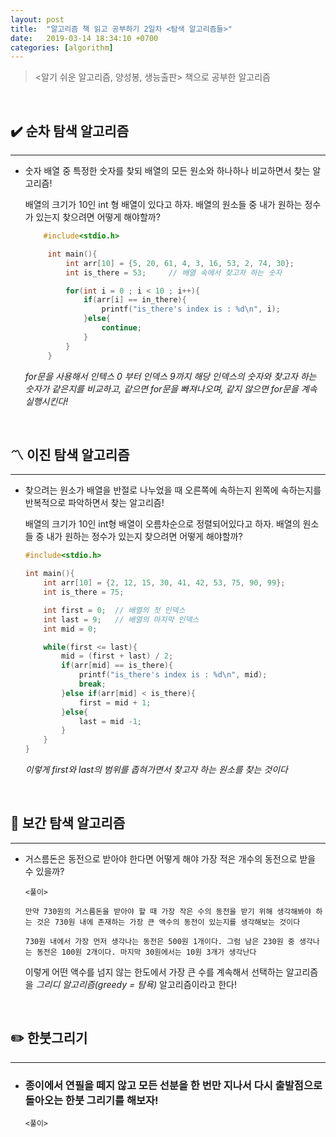 ```yaml
---
layout: post
title:  "알고리즘 책 읽고 공부하기 2일차 <탐색 알고리즘들>"
date:   2019-03-14 18:34:10 +0700
categories: [algorithm]
---
```



> <알기 쉬운 알고리즘, 양성봉, 생능출판> 책으로 공부한 알고리즘

<br>


## ✔️  순차 탐색 알고리즘
--- 


-  숫자 배열 중 특정한 숫자를 찾되 배열의 모든 원소와 하나하나 비교하면서 찾는 알고리즘!

	배열의 크기가 10인 int 형 배열이 있다고 하자. 배열의 원소들 중 내가 원하는 정수가 있는지 찾으려면 어떻게 해야할까?
	
	~~~c
		#include<stdio.h>

		 int main(){
			 int arr[10] = {5, 20, 61, 4, 3, 16, 53, 2, 74, 30};
			 int is_there = 53; 	// 배열 속에서 찾고자 하는 숫자

			 for(int i = 0 ; i < 10 ; i++){
				 if(arr[i] == in_there){	
					 printf("is_there's index is : %d\n", i);
				 }else{
					 continue;
				 }
			 }
		 }


	~~~

	_for문을 사용해서 인텍스 0 부터 인덱스 9까지 해당 인덱스의 숫자와 찾고자 하는 숫자가 같은지를 비교하고, 같으면 for문을 빠져나오며, 같지 않으면 for문을 계속 실행시킨다!_ 

	<br>

## 〽️ 이진 탐색 알고리즘
--- 


- 찾으려는 원소가 배열을 반절로 나누었을 때 오른쪽에 속하는지 왼쪽에 속하는지를 반복적으로 파악하면서 찾는 알고리즘!

	배열의 크기가 10인 int형 배열이 오름차순으로 정렬되어있다고 하자. 배열의 원소들 중 내가 원하는 정수가 있는지 찾으려면 어떻게 해야할까?

	~~~c
	#include<stdio.h>

	int main(){
		int arr[10] = {2, 12, 15, 30, 41, 42, 53, 75, 90, 99};
		int is_there = 75;

		int first = 0;	// 배열의 첫 인덱스
		int last = 9;	// 배열의 마지막 인덱스
		int mid = 0;

		while(first <= last){
			mid = (first + last) / 2;
			if(arr[mid] == is_there){
				printf("is_there's index is : %d\n", mid);
				break;		
			}else if(arr[mid] < is_there){
				first = mid + 1;
			}else{
				last = mid -1;
			}
		}
	}

	~~~
	_이렇게 first와 last의 범위를 좁혀가면서 찾고자 하는 원소를 찾는 것이다_
	

	<br>

##  📐 보간 탐색 알고리즘
---

-  거스름돈은 동전으로 받아야 한다면 어떻게 해야 가장 적은 개수의 동전으로 받을 수 있을까?

	~~~
	<풀이>

	만약 730원의 거스름돈을 받아야 할 때 가장 작은 수의 동전을 받기 위해 생각해봐야 하는 것은 730원 내에 존재하는 가장 큰 액수의 동전이 있는지를 생각해보는 것이다

	730원 내에서 가장 먼저 생각나는 동전은 500원 1개이다. 그럼 남은 230원 중 생각나는 동전은 100원 2개이다. 마지막 30원에서는 10원 3개가 생각난다
	~~~

	이렇게 어떤 액수를 넘지 않는 한도에서 가장 큰 수를 계속해서 선택하는 알고리즘을 _그리디 알고리즘(greedy = 탐욕)_ 알고리즘이라고 한다!

	<br>

## ✏️ 한붓그리기
---
- ### 종이에서 연필을 떼지 않고 모든 선분을 한 번만 지나서 다시 출발점으로 돌아오는 한붓 그리기를 해보자!
	~~~
	<풀이>


	~~~
	
